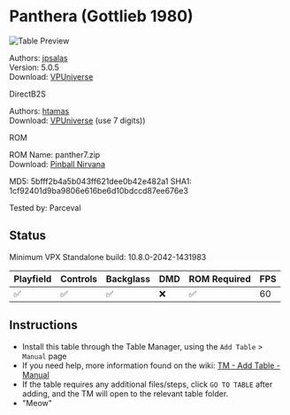 ﻿# Panthera (Gottlieb 1980)

![Table Preview](../../images/vpx-panthera-preview.jpg)

Authors: [jpsalas](https://www.vpforums.org/index.php?showuser=277)  
Version: 5.0.5  
Download: [VPUniverse](https://www.vpforums.org/index.php?app=downloads&showfile=13129)

DirectB2S

Authors: [htamas](https://www.vpforums.org/index.php?showuser=16933)  
Download: [VPUniverse](https://www.vpforums.org/index.php?app=downloads&showfile=7545) (use 7 digits))

ROM

ROM Name: panther7.zip  
Download: [Pinball Nirvana](https://pinballnirvana.com/forums/resources/panther7.2147/)

MD5: 5bfff2b4a5b043ff621dee0b42e482a1
SHA1: 1cf92401d9ba9806e616be6d10bdccd87ee676e3

Tested by: Parceval

## Status 

Minimum VPX Standalone build: 10.8.0-2042-1431983

| Playfield | Controls | Backglass | DMD | ROM Required | FPS | 
|-----------|----------|-----------|-----|--------------|-----|
| :white_check_mark: | :white_check_mark: | :white_check_mark: | :x: | :white_check_mark: | 60 |

## Instructions

- Install this table through the Table Manager, using the `Add Table` > `Manual` page
- If you need help, more information found on the wiki: [TM - Add Table - Manual](https://github.com/LegendsUnchained/vpx-standalone-alp4k/wiki/%5B04%5D-%F0%9F%A7%A1-TM-%E2%80%90-Other-Features#add-table---manual)
- If the table requires any additional files/steps, click `GO TO TABLE` after adding, and the TM will open to the relevant table folder.
- "Meow"

